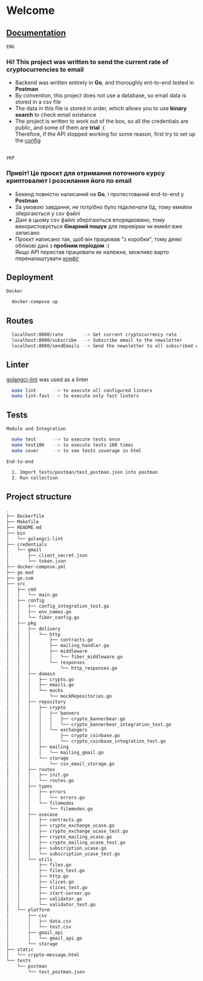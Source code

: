 # Welcome 
## [Documentation](https://maxym.gitbook.io/crypto-mailer/)
``` ENG ```
### **Hi!** This project was written to send the current rate of cryptocurrencies to email
* Backend was written entirely in **Go**, and thoroughly ent-to-end tested in **Postman**
* By convention, this project does not use a database, so email data is stored in a csv file
* The data in this file is stored in order, which allows you to use **binary search** to check email existance
* The project is written to work out of the box, so all the credentials are public, and some of them are **trial** :( \
Therefore, if the API stopped working for some reason, first try to set up the [config](https://maxym.gitbook.io/crypto-mailer/reference/setup-config)

\
``` УКР ```
### **Привіт!** Це проєкт для отримання поточного курсу криптовалют і розсилання його по email
* Бекенд повністю написаний на **Go**, і протестований end-to-end у **Postman**
* За умовою завдання, не потрібно було підключати бд, тому емейли зберігаються у csv файлі
* Дані в цьому csv файлі зберігаються впорядковано, тому використовується **бінарний пошук** для перевірки чи емейл вже записано
* Проєкт написано так, щоб він працював "з коробки", тому деякі облікові дані з **пробним періодом** :( \
Якщо API перестав працювати як належне, можливо варто переналаштувати [конфіг](https://maxym.gitbook.io/crypto-mailer/reference/setup-config)


## Deployment
``` Docker ```
```bash 
  docker-compose up
```

## Routes

```bash 
  localhost:8000/rate       --> Get current cryptocurrency rate
  localhost:8000/subscribe  --> Subscribe email to the newsletter
  localhost:8080/sendEmails --> Send the newsletter to all subscribed emails
```

## Linter
[golangci-lint](https://github.com/golangci/golangci-lint) was used as a linter
```bash
  make lint      --> to execute all configured linters
  make lint-fast --> to execute only fast linters
```

## Tests
``` Module and Integration ```
```bash
  make test      --> to execute tests once
  make test100   --> to execute tests 100 times
  make cover     --> to see tests coverage in html
```

``` End-to-end ```
```bash
  1. Import tests/postman/test_postman.json into postman
  2. Run collection
```

## Project structure
``` bash
.
├── Dockerfile
├── Makefile
├── README.md
├── bin
│   └── golangci-lint
├── credentials
│   └── gmail
│       ├── client_secret.json
│       └── token.json
├── docker-compose.yml
├── go.mod
├── go.sum
├── src
│   ├── cmd
│   │   └── main.go
│   ├── config
│   │   ├── config_integration_test.go
│   │   ├── env_names.go
│   │   └── fiber_config.go
│   ├── pkg
│   │   ├── delivery
│   │   │   └── http
│   │   │       ├── contracts.go
│   │   │       ├── mailing_handler.go
│   │   │       ├── middleware
│   │   │       │   └── fiber_middleware.go
│   │   │       └── responses
│   │   │           └── http_responses.go
│   │   ├── domain
│   │   │   ├── crypto.go
│   │   │   ├── emails.go
│   │   │   └── mocks
│   │   │       └── mockRepositories.go
│   │   ├── repository
│   │   │   ├── crypto
│   │   │   │   ├── banners
│   │   │   │   │   ├── crypto_bannerbear.go
│   │   │   │   │   └── crypto_bannerbear_integration_test.go
│   │   │   │   └── exchangers
│   │   │   │       ├── crypto_coinbase.go
│   │   │   │       └── crypto_coinbase_integration_test.go
│   │   │   ├── mailing
│   │   │   │   └── mailing_gmail.go
│   │   │   └── storage
│   │   │       └── csv_email_storage.go
│   │   ├── routes
│   │   │   ├── init.go
│   │   │   └── routes.go
│   │   ├── types
│   │   │   ├── errors
│   │   │   │   └── errors.go
│   │   │   └── filemodes
│   │   │       └── filemodes.go
│   │   ├── usecase
│   │   │   ├── contracts.go
│   │   │   ├── crypto_exchange_ucase.go
│   │   │   ├── crypto_exchange_ucase_test.go
│   │   │   ├── crypto_mailing_ucase.go
│   │   │   ├── crypto_mailing_ucase_test.go
│   │   │   ├── subscription_ucase.go
│   │   │   └── subscription_ucase_test.go
│   │   └── utils
│   │       ├── files.go
│   │       ├── files_test.go
│   │       ├── http.go
│   │       ├── slices.go
│   │       ├── slices_test.go
│   │       ├── start-server.go
│   │       ├── validator.go
│   │       └── validator_test.go
│   └── platform
│       ├── csv
│       │   ├── data.csv
│       │   └── test.csv
│       ├── gmail_api
│       │   └── gmail_api.go
│       └── storage
├── static
│   └── crypto-message.html
└── tests
    └── postman
        └── test_postman.json
```
